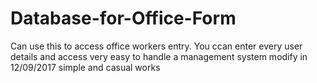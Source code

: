 # Database-for-Office-Form
Can use this to access office workers entry.
You ccan enter every user details and access very easy to handle a management system
modify in 12/09/2017
simple and casual works
